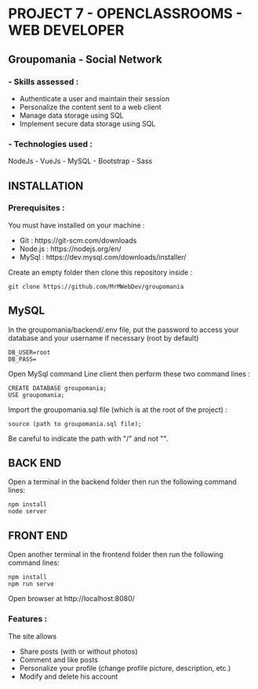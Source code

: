 # PROJECT 7 - OPENCLASSROOMS - WEB DEVELOPER

## Groupomania - Social Network

<h3>- Skills assessed :</h3>
<ul>
  <li>  Authenticate a user and maintain their session</li>
  <li>  Personalize the content sent to a web client</li>
  <li>  Manage data storage using SQL</li>
  <li>  Implement secure data storage using SQL</li>
</ul>

### - Technologies used :
NodeJs - VueJs - MySQL - Bootstrap - Sass
  
## INSTALLATION
### Prerequisites :
You must have installed on your machine :

<ul>
  <li> Git : https://git-scm.com/downloads</li>
  <li> Node.js : https://nodejs.org/en/</li>
  <li> MySql :  https://dev.mysql.com/downloads/installer/</li>
</ul>

Create an empty folder then clone this repository inside : 

```
git clone https://github.com/MrMWebDev/groupomania
```
## MySQL
In the groupomania/backend/.env file, put the password to access your database and your username if necessary (root by default)
```
DB_USER=root
DB_PASS=
```
Open MySql command Line client then perform these two command lines :
```
CREATE DATABASE groupomania;
USE groupomania;
```
Import the groupomania.sql file (which is at the root of the project) : 
```
source (path to groupomania.sql file);
```
Be careful to indicate the path with "/" and not "\".

## BACK END
Open a terminal in the backend folder then run the following command lines:
```
npm install
node server
```
## FRONT END
Open another terminal in the frontend folder then run the following command lines:
```
npm install
npm run serve
```

Open browser at http://localhost:8080/

### Features :
The site allows
<ul>
  <li>Share posts (with or without photos)</li>
  <li>Comment and like posts</li>
  <li>Personalize your profile (change profile picture, description, etc.)</li>
  <li>Modify and delete his account</li>
</ul>
